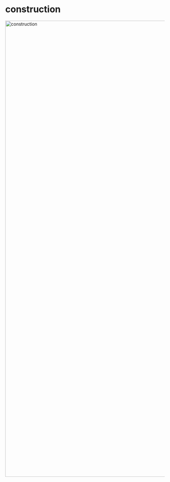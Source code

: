 # construction
<img width="1440" alt="construction" src="https://user-images.githubusercontent.com/86054371/186494805-33f30b6d-2a40-46ca-b41e-87345149648d.png">
